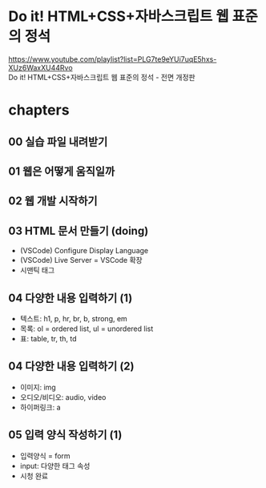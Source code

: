 # Do it! HTML+CSS+자바스크립트 웹 표준의 정석
https://www.youtube.com/playlist?list=PLG7te9eYUi7uqE5hxs-XUz6WaxXU44Rvo  
Do it! HTML+CSS+자바스크립트 웹 표준의 정석 - 전면 개정판 

# chapters
## 00 실습 파일 내려받기  
## 01 웹은 어떻게 움직일까  
## 02 웹 개발 시작하기  
## 03 HTML 문서 만들기  (doing)
- (VSCode) Configure Display Language
- (VSCode) Live Server = VSCode 확장
- 시맨틱 태그
## 04 다양한 내용 입력하기 (1)
- 텍스트: h1, p, hr, br, b, strong, em
- 목록: ol = ordered list, ul = unordered list
- 표: table, tr, th, td
## 04 다양한 내용 입력하기 (2)
- 이미지: img
- 오디오/비디오: audio, video
- 하이퍼링크: a
## 05 입력 양식 작성하기 (1)
- 입력양식 = form
- input: 다양한 태그 속성
- 시청 완료